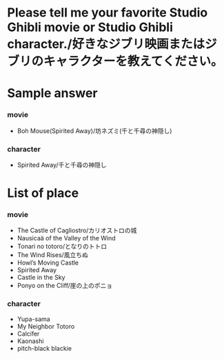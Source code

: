 # Please tell me your favorite Studio Ghibli movie or Studio Ghibli character./好きなジブリ映画またはジブリのキャラクターを教えてください。

# Sample answer
### movie
- Boh Mouse(Spirited Away)/坊ネズミ(千と千尋の神隠し)

### character
- Spirited Away/千と千尋の神隠し


# List of place
### movie 
- The Castle of Cagliostro/カリオストロの城
- Nausicaä of the Valley of the Wind
- Tonari no totoro/となりのトトロ
- The Wind Rises/風立ちぬ
- Howl’s Moving Castle
- Spirited Away
- Castle in the Sky
- Ponyo on the Cliff/崖の上のポニョ

### character
- Yupa-sama
- My Neighbor Totoro
- Calcifer
- Kaonashi
- pitch-black blackie
  
